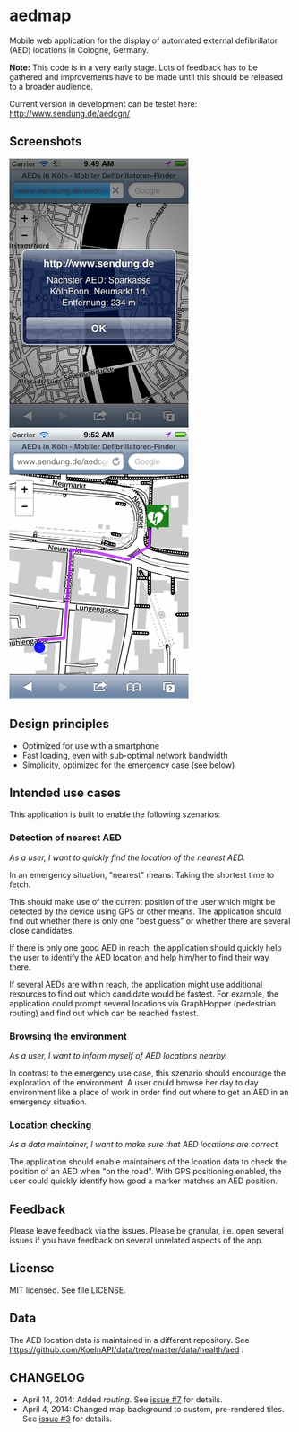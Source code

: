 aedmap
======

Mobile web application for the display of automated external defibrillator (AED)
locations in Cologne, Germany.

**Note:** This code is in a very early stage. Lots of feedback has to be gathered
and improvements have to be made until this should be released to a broader audience.

Current version in development can be testet here: http://www.sendung.de/aedcgn/

## Screenshots

![Screenshot 1](https://github.com/KoelnAPI/aedmap/raw/master/screenshots/2014-04-15_01_alert.png)
![Screenshot 2](https://github.com/KoelnAPI/aedmap/raw/master/screenshots/2014-04-15_02_routing.png)

## Design principles

* Optimized for use with a smartphone
* Fast loading, even with sub-optimal network bandwidth
* Simplicity, optimized for the emergency case (see below)

## Intended use cases

This application is built to enable the following szenarios:

### Detection of nearest AED

*As a user, I want to quickly find the location of the nearest AED.*

In an emergency situation, "nearest" means: Taking the shortest time to fetch.

This should make use of the current position of the user which might be detected by
the device using GPS or other means. The application should find out whether there
is only one "best guess" or whether there are several close candidates.

If there is
only one good AED in reach, the application should quickly help the user to identify
the AED location and help him/her to find their way there. 

If several AEDs are within reach, the application might use additional resources to
find out which candidate would be fastest. For example, the application could prompt
several locations via GraphHopper (pedestrian routing) and find out which can be reached
fastest.

### Browsing the environment

*As a user, I want to inform myself of AED locations nearby.*

In contrast to the emergency use case, this szenario should encourage the exploration of
the environment. A user could browse her day to day environment like a place of work in order
find out where to get an AED in an emergency situation.

### Location checking

*As a data maintainer, I want to make sure that AED locations are correct.*

The application should enable maintainers of the lcoation data to check the position
of an AED when "on the road". With GPS positioning enabled, the user could quickly identify
how good a marker matches an AED position.

## Feedback

Please leave feedback via the issues. Please be granular, i.e. open several issues if you
have feedback on several unrelated aspects of the app.

## License

MIT licensed. See file LICENSE.

## Data

The AED location data is maintained in a different repository. See https://github.com/KoelnAPI/data/tree/master/data/health/aed .

## CHANGELOG

* April 14, 2014: Added *routing*. See [issue #7](https://github.com/KoelnAPI/aedmap/issues/7) for details.
* April 4, 2014: Changed map background to custom, pre-rendered tiles. See [issue #3](https://github.com/KoelnAPI/aedmap/issues/3) for details.

